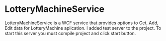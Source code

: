 # LotteryMachineService

LotteryMachineService is a WCF service that provides options to Get, Add, Edit data for LotteryMachine aplication. 
I added test server to the project. To start this server you must compile project and click start button.  
